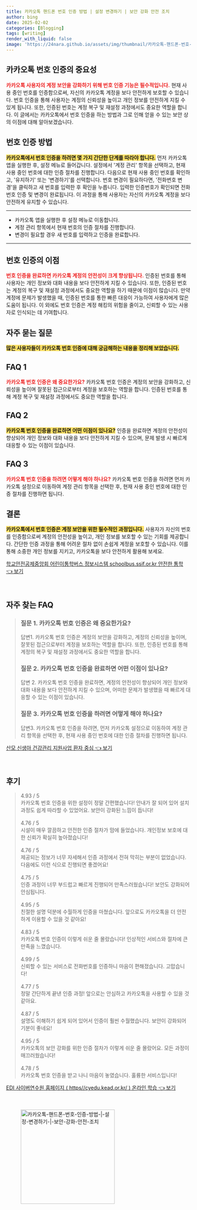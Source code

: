 ```yaml
---
title: 카카오톡 핸드폰 번호 인증 방법 | 설정 변경하기 | 보안 강화 안전 조치
author: bing
date: 2025-02-02
categories: [Blogging]
tags: [writing]
render_with_liquid: false
image: 'https://24nara.github.io/assets/img/thumbnail/카카오톡-핸드폰-번호-인증-방법-|-설정-변경하기-|-보안-강화-안전-조치.webp'
---
```



<h2 id='카카오톡 번호 인증의 중요성'>카카오톡 번호 인증의 중요성</h2>

<p><b><span style="color: #ee2323;">카카오톡 사용자의 계정 보안을 강화하기 위해 번호 인증 기능은 필수적입니다.</span></b> 현재 사용 중인 번호를 인증함으로써, 자신의 카카오톡 계정을 보다 안전하게 보호할 수 있습니다. 번호 인증을 통해 사용자는 계정의 신뢰성을 높이고 개인 정보를 안전하게 지킬 수 있게 됩니다. 또한, 인증된 번호는 계정 복구 및 재설정 과정에서도 중요한 역할을 합니다. 이 글에서는 카카오톡에서 번호 인증을 하는 방법과 그로 인해 얻을 수 있는 보안 상의 이점에 대해 알아보겠습니다.</p>

<h2 id='번호 인증 방법'>번호 인증 방법</h2>

<p><b><span style="background-color: #ffe066;">카카오톡에서 번호 인증을 하려면 몇 가지 간단한 단계를 따라야 합니다.</span></b> 먼저 카카오톡 앱을 실행한 후, 설정 메뉴로 들어갑니다. 설정에서 '계정 관리' 항목을 선택하고, 현재 사용 중인 번호에 대한 인증 절차를 진행합니다. 다음으로 현재 사용 중인 번호를 확인하고, '유지하기' 또는 '변경하기'를 선택합니다. 번호 변경이 필요하다면, '전화번호 변경'을 클릭하고 새 번호를 입력한 후 확인을 누릅니다. 입력한 인증번호가 확인되면 전화번호 인증 및 변경이 완료됩니다. 이 과정을 통해 사용자는 자신의 카카오톡 계정을 보다 안전하게 유지할 수 있습니다.</p>

<hr />

<ul>
    <li>카카오톡 앱을 실행한 후 설정 메뉴로 이동합니다.</li>
    <li>계정 관리 항목에서 현재 번호의 인증 절차를 진행합니다.</li>
    <li>변경이 필요할 경우 새 번호를 입력하고 인증을 완료합니다.</li>
</ul>

<hr />

<h2 id='번호 인증의 이점'>번호 인증의 이점</h2>

<p><b><span style="color: #ee2323;">번호 인증을 완료하면 카카오톡 계정의 안전성이 크게 향상됩니다.</span></b> 인증된 번호를 통해 사용자는 개인 정보와 대화 내용을 보다 안전하게 지킬 수 있습니다. 또한, 인증된 번호는 계정의 복구 및 재설정 과정에서도 중요한 역할을 하기 때문에 이점이 많습니다. 만약 계정에 문제가 발생했을 때, 인증된 번호를 통한 빠른 대응이 가능하여 사용자에게 많은 도움이 됩니다. 이 외에도 번호 인증은 계정 해킹의 위험을 줄이고, 신뢰할 수 있는 사용자로 인식되는 데 기여합니다.</p>

<h2 id='자주 묻는 질문'>자주 묻는 질문</h2>

<p><b><span style="background-color: #ffe066;">많은 사용자들이 카카오톡 번호 인증에 대해 궁금해하는 내용을 정리해 보았습니다.</span></b></p>

<h2 id='FAQ 1'>FAQ 1</h2>

<p><b><span style="color: #ee2323;">카카오톡 번호 인증은 왜 중요한가요?</span></b> 카카오톡 번호 인증은 계정의 보안을 강화하고, 신뢰성을 높이며 잘못된 접근으로부터 계정을 보호하는 역할을 합니다. 인증된 번호를 통해 계정 복구 및 재설정 과정에서도 중요한 역할을 합니다.</p>

<h2 id='FAQ 2'>FAQ 2</h2>

<p><b><span style="background-color: #ffe066;">카카오톡 번호 인증을 완료하면 어떤 이점이 있나요?</span></b> 인증을 완료하면 계정의 안전성이 향상되어 개인 정보와 대화 내용을 보다 안전하게 지킬 수 있으며, 문제 발생 시 빠르게 대응할 수 있는 이점이 있습니다.</p>

<h2 id='FAQ 3'>FAQ 3</h2>

<p><b><span style="color: #ee2323;">카카오톡 번호 인증을 하려면 어떻게 해야 하나요?</span></b> 카카오톡 번호 인증을 하려면 먼저 카카오톡 설정으로 이동하여 계정 관리 항목을 선택한 후, 현재 사용 중인 번호에 대한 인증 절차를 진행하면 됩니다.</p>

<h2 id='결론'>결론</h2>

<p><b><span style="background-color: #ffe066;">카카오톡에서 번호 인증은 계정 보안을 위한 필수적인 과정입니다.</span></b> 사용자가 자신의 번호를 인증함으로써 계정의 안전성을 높이고, 개인 정보를 보호할 수 있는 기회를 제공합니다. 간단한 인증 과정을 통해 어려운 절차 없이 손쉽게 계정을 보호할 수 있습니다. 이를 통해 소중한 개인 정보를 지키고, 카카오톡을 보다 안전하게 활용해 보세요.</p>


<p><a class="click-button" title="학교안전공제중앙회 어린이통학버스 정보시스템 schoolbus.ssif.or.kr 안전한 통학" href="https://24nara.github.io/posts/%ED%95%99%EA%B5%90%EC%95%88%EC%A0%84%EA%B3%B5%EC%A0%9C%EC%A4%91%EC%95%99%ED%9A%8C-%EC%96%B4%EB%A6%B0%EC%9D%B4%ED%86%B5%ED%95%99%EB%B2%84%EC%8A%A4-%EC%A0%95%EB%B3%B4%EC%8B%9C%EC%8A%A4%ED%85%9C-schoolbus.ssif.or.kr-%EC%95%88%EC%A0%84%ED%95%9C-%ED%86%B5%ED%95%99/" rel="dofollow">학교안전공제중앙회 어린이통학버스 정보시스템 schoolbus.ssif.or.kr 안전한 통학 👈 보기</a></p><br>
<h2 id='자주_찾는_FAQ'>자주 찾는 FAQ</h2>
<div itemscope="" itemtype="https://schema.org/FAQPage"> 
<blockquote> 
<div itemscope="" itemprop="mainEntity" itemtype="https://schema.org/Question"> 
<h3 itemprop="name">질문 1. 카카오톡 번호 인증은 왜 중요한가요?</h3> 
<div itemscope="" itemprop="acceptedAnswer" itemtype="https://schema.org/Answer"> 
<span itemprop="text"> 
<p>답변1. 카카오톡 번호 인증은 계정의 보안을 강화하고, 계정의 신뢰성을 높이며, 잘못된 접근으로부터 계정을 보호하는 역할을 합니다. 또한, 인증된 번호를 통해 계정의 복구 및 재설정 과정에서도 중요한 역할을 합니다.</p> 
</span> 
</div> 
</div> 
<div itemscope="" itemprop="mainEntity" itemtype="https://schema.org/Question"> 
<h3 itemprop="name">질문 2. 카카오톡 번호 인증을 완료하면 어떤 이점이 있나요?</h3> 
<div itemscope="" itemprop="acceptedAnswer" itemtype="https://schema.org/Answer"> 
<span itemprop="text"> 
<p>답변 2. 카카오톡 번호 인증을 완료하면, 계정의 안전성이 향상되어 개인 정보와 대화 내용을 보다 안전하게 지킬 수 있으며, 어떠한 문제가 발생했을 때 빠르게 대응할 수 있는 이점이 있습니다.</p> 
</span> 
</div> 
</div> 
<div itemscope="" itemprop="mainEntity" itemtype="https://schema.org/Question"> 
<h3 itemprop="name">질문 3. 카카오톡 번호 인증을 하려면 어떻게 해야 하나요?</h3> 
<div itemscope="" itemprop="acceptedAnswer" itemtype="https://schema.org/Answer"> 
<span itemprop="text"> 
<p>답변3. 카카오톡 번호 인증을 하려면, 먼저 카카오톡 설정으로 이동하여 계정 관리 항목을 선택한 후, 현재 사용 중인 번호에 대한 인증 절차를 진행하면 됩니다.</p> 
</span> 
</div> 
</div> 
</blockquote> 
</div>
<p><a class="click-button" title="산모 신생아 건강관리 지원사업 환자 중심" href="https://24nara.github.io/posts/%EC%82%B0%EB%AA%A8-%EC%8B%A0%EC%83%9D%EC%95%84-%EA%B1%B4%EA%B0%95%EA%B4%80%EB%A6%AC-%EC%A7%80%EC%9B%90%EC%82%AC%EC%97%85-%ED%99%98%EC%9E%90-%EC%A4%91%EC%8B%AC/" rel="dofollow">산모 신생아 건강관리 지원사업 환자 중심 👈 보기</a></p><br>
<h2 id='후기'>후기</h2>
<div itemscope itemtype="https://schema.org/Product">
  <blockquote>
  <div itemprop="review" itemscope itemtype="https://schema.org/Review">
      <div itemprop="reviewRating" itemscope itemtype="https://schema.org/Rating"> <span itemprop="ratingValue">4.93</span> / <span itemprop="bestRating">5</span> </div>
      <span itemprop="reviewBody">카카오톡 번호 인증을 위한 설정이 정말 간편했습니다! 안내가 잘 되어 있어 설치 과정도 쉽게 따라할 수 있었어요. 보안이 강화된 느낌이 듭니다!</span>
  </div>
  <br>
  <div itemprop="review" itemscope itemtype="https://schema.org/Review">
      <div itemprop="reviewRating" itemscope itemtype="https://schema.org/Rating"> <span itemprop="ratingValue">4.76</span> / <span itemprop="bestRating">5</span> </div>
      <span itemprop="reviewBody">시설이 매우 깔끔하고 안전한 인증 절차가 맘에 들었습니다. 개인정보 보호에 대한 신뢰가 확실히 높아졌습니다!</span>
  </div>
  <br>
  <div itemprop="review" itemscope itemtype="https://schema.org/Review">
      <div itemprop="reviewRating" itemscope itemtype="https://schema.org/Rating"> <span itemprop="ratingValue">4.76</span> / <span itemprop="bestRating">5</span> </div>
      <span itemprop="reviewBody">제공되는 정보가 너무 자세해서 인증 과정에서 전혀 막히는 부분이 없었습니다. 다음에도 이런 식으로 진행되면 좋겠어요!</span>
  </div>
  <br>
  <div itemprop="review" itemscope itemtype="https://schema.org/Review">
      <div itemprop="reviewRating" itemscope itemtype="https://schema.org/Rating"> <span itemprop="ratingValue">4.75</span> / <span itemprop="bestRating">5</span> </div>
      <span itemprop="reviewBody">인증 과정이 너무 부드럽고 빠르게 진행되어 만족스러웠습니다! 보안도 강화되어 안심됩니다.</span>
  </div>
  <br>
  <div itemprop="review" itemscope itemtype="https://schema.org/Review">
      <div itemprop="reviewRating" itemscope itemtype="https://schema.org/Rating"> <span itemprop="ratingValue">4.95</span> / <span itemprop="bestRating">5</span> </div>
      <span itemprop="reviewBody">친절한 설명 덕분에 수월하게 인증을 마쳤습니다. 앞으로도 카카오톡을 더 안전하게 이용할 수 있을 것 같아요!</span>
  </div>
  <br>
  <div itemprop="review" itemscope itemtype="https://schema.org/Review">
      <div itemprop="reviewRating" itemscope itemtype="https://schema.org/Rating"> <span itemprop="ratingValue">4.83</span> / <span itemprop="bestRating">5</span> </div>
      <span itemprop="reviewBody">카카오톡 번호 인증이 이렇게 쉬운 줄 몰랐습니다! 인상적인 서비스와 절차에 큰 만족을 느꼈습니다.</span>
  </div>
  <br>
  <div itemprop="review" itemscope itemtype="https://schema.org/Review">
      <div itemprop="reviewRating" itemscope itemtype="https://schema.org/Rating"> <span itemprop="ratingValue">4.99</span> / <span itemprop="bestRating">5</span> </div>
      <span itemprop="reviewBody">신뢰할 수 있는 서비스로 전화번호를 인증하니 마음이 편해졌습니다. 고맙습니다!</span>
  </div>
  <br>
  <div itemprop="review" itemscope itemtype="https://schema.org/Review">
      <div itemprop="reviewRating" itemscope itemtype="https://schema.org/Rating"> <span itemprop="ratingValue">4.77</span> / <span itemprop="bestRating">5</span> </div>
      <span itemprop="reviewBody">정말 간단하게 끝낸 인증 과정! 앞으로는 안심하고 카카오톡을 사용할 수 있을 것 같아요.</span>
  </div>
  <br>
  <div itemprop="review" itemscope itemtype="https://schema.org/Review">
      <div itemprop="reviewRating" itemscope itemtype="https://schema.org/Rating"> <span itemprop="ratingValue">4.87</span> / <span itemprop="bestRating">5</span> </div>
      <span itemprop="reviewBody">설명도 이해하기 쉽게 되어 있어서 인증이 훨씬 수월했습니다. 보안이 강화되어 기분이 좋네요!</span>
  </div>
  <br>
  <div itemprop="review" itemscope itemtype="https://schema.org/Review">
      <div itemprop="reviewRating" itemscope itemtype="https://schema.org/Rating"> <span itemprop="ratingValue">4.95</span> / <span itemprop="bestRating">5</span> </div>
      <span itemprop="reviewBody">카카오톡의 보안 강화를 위한 인증 절차가 이렇게 쉬운 줄 몰랐어요. 모든 과정이 매끄러웠습니다!</span>
  </div>
  <br>
  <div itemprop="review" itemscope itemtype="https://schema.org/Review">
      <div itemprop="reviewRating" itemscope itemtype="https://schema.org/Rating"> <span itemprop="ratingValue">4.78</span> / <span itemprop="bestRating">5</span> </div>
      <span itemprop="reviewBody">카카오톡 번호 인증을 받고 나니 마음이 놓였습니다. 훌륭한 서비스입니다!</span>
  </div>
  </blockquote>
</div>
<p><a class="click-button" title="EDI 사이버연수원 홈페이지 ( https//cyedu.kead.or.kr/ ) 온라인 학습" href="https://24nara.github.io/posts/EDI-%EC%82%AC%EC%9D%B4%EB%B2%84%EC%97%B0%EC%88%98%EC%9B%90-%ED%99%88%ED%8E%98%EC%9D%B4%EC%A7%80-(-httpscyedu.kead.or.kr-)-%EC%98%A8%EB%9D%BC%EC%9D%B8-%ED%95%99%EC%8A%B5/" rel="dofollow">EDI 사이버연수원 홈페이지 ( https//cyedu.kead.or.kr/ ) 온라인 학습 👈 보기</a></p><br>
<figure class="image"><img src="https://24nara.github.io/assets/img/thumbnail/카카오톡-핸드폰-번호-인증-방법-|-설정-변경하기-|-보안-강화-안전-조치.webp" alt="카카오톡-핸드폰-번호-인증-방법-|-설정-변경하기-|-보안-강화-안전-조치" width="256" height="256"></figure>